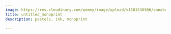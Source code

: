 ```yaml
---
image: https://res.cloudinary.com/wommy/image/upload/v1581530986/annabrab/untitled_monoprint_zrdyg0.jpg
title: untitled_monoprint
description: pastels, ink, monoprint

---
```

